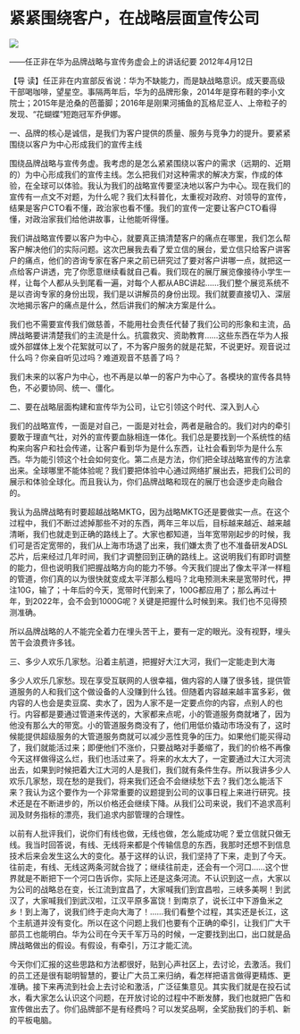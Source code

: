 # 紧紧围绕客户，在战略层面宣传公司
<img class="pv" src="https://api.visitor.plantree.me/visitor-badge/pv?namespace=plantree.me&key=renzhengfei-speeches/紧紧围绕客户在战略层面宣传公司.md">


——任正非在华为品牌战略与宣传务虚会上的讲话纪要
2012年4月12日



【导  读】任正非在内宣部反省说：华为不缺能力，而是缺战略意识。成天要高级干部喝咖啡，望星空。事隔两年后，华为的品牌形象，2014年是穿布鞋的李小文院士；2015年是沧桑的芭蕾脚；2016年是刚果河捕鱼的瓦格尼亚人、上帝粒子的发现、“花蝴蝶”短跑冠军乔伊娜。



一、品牌的核心是诚信，是我们为客户提供的质量、服务与竞争力的提升。要紧紧围绕以客户为中心形成我们的宣传主线

围绕品牌战略与宣传务虚。我考虑的是怎么紧紧围绕以客户的需求（远期的、近期的）为中心形成我们的宣传主线。怎么把我们对这种需求的解决方案，作成的体验，在全球可以体验。我认为我们的战略宣传要坚决地以客户为中心。现在我们的宣传有一点文不对题，为什么呢？我们太科普化，太重视对政府、对领导的宣传，结果是客户CTO看不懂，政治家也看不懂。我们的宣传一定要让客户CTO看得懂，对政治家我们给他讲故事，让他能听得懂。

我们讲战略宣传要以客户为中心，就要真正搞清楚客户的痛点在哪里，我们怎么帮客户解决他们的实际问题。这次巴展我去看了爱立信的展台，爱立信只给客户讲客户的痛点，他们的咨询专家在客户来之前已研究过了要对客户讲哪一点，就把这一点给客户讲透，完了你愿意继续看就自己看。我们现在的展厅展览像接待小学生一样，让每个人都从头到尾看一遍，对每个人都从ABC讲起……我们整个展览系统不是以咨询专家的身份出现，我们是以讲解员的身份出现。我们就要直接切入、深层次地揭示客户的痛点是什么，然后讲我们的解决方案是什么。

我们也不需要宣传我们做慈善，不能用社会责任代替了我们公司的形象和主流，品牌战略要讲清楚我们的主流是什么。抗震救灾、资助教育……这些东西在华为人报或外部媒体上发个花絮就可以了，不为客户服务的就是花絮，不说更好。观音说过什么吗？你亲自听见过吗？难道观音不慈善了吗？

我们未来的以客户为中心，也不再是以单一的客户为中心了。各模块的宣传各具特色，不必要协同、统一、僵化。

二、要在战略层面构建和宣传华为公司，让它引领这个时代、深入到人心

我们的战略宣传，一面是对自己，一面是对社会，两者是融合的。我们对内的牵引要敢于理直气壮，对外的宣传要血脉相连一体化。我们总是要找到一个系统性的结构来向客户和社会传递，让客户看到华为是什么东西，让社会看到华为是什么东西。华为能引领这个社会如何变化。第二点是方法，你们把全球战略宣传的方法拿出来。全球哪里不能体验呢？我们要把体验中心通过网络扩展出去，把我们公司的展示和体验全球化。而且我认为，你们品牌战略和现在的展厅也会逐步走向融合的。

我认为品牌战略有时要超越战略MKTG，因为战略MKTG还是要做实一点。在这个过程中，我们不断过滤掉那些不对的东西，两年三年以后，目标越来越近、越来越清晰，我们也就走到正确的路线上了。大家也都知道，当年宽带刚起步的时候，我们可是否定宽带的，我们从上海市场退了出来，我们嫌太贵了也不准备研发ADSL芯片，后来经过几年时间，我们才调整回到正确的路线上。这说明我们有即时调整的能力，但也说明我们把握战略方向的能力不够。今天我们提出了像太平洋一样粗的管道，你们真的以为很快就变成太平洋那么粗吗？北电预测未来是宽带时代，押注10G，输了；十年后的今天，宽带时代到来了，100G都应用了；那么再过十年，到2022年，会不会到1000G呢？关键是把握什么时候到来。我们也不见得预测准确。

所以品牌战略的人不能完全着力在埋头苦干上，要有一定的眼光。没有视野，埋头苦干会浪费许多钱。

三、多少人欢乐几家愁。沿着主航道，把握好大江大河，我们一定能走到大海

多少人欢乐几家愁。现在享受互联网的人很幸福，做内容的人赚了很多钱，提供管道服务的人和我们这个做设备的人没赚到什么钱。但随着内容越来越丰富多彩，做内容的人也会是卖豆腐、卖水了，因为人家不是一定要点你的内容，点别人的也行。内容都是要通过管道来传送的，大家都来点呢，小的管道服务商就堵了，因为他没有那么大的带宽。小的管道服务商没有了，他们用低价撬动市场没有了，这时候能提供超级服务的大管道服务商就可以减少恶性竞争的压力。如果他们能买得动了，我们就能活过来；即便他们不涨价，只要战略对手萎缩了，我们的价格不再像今天这样做得这么烂，我们也活过来了。将来的水太大了，一定要通过大江大河流出去，如果到时候把着大江大河的人是我们，我们就有条件生存。所以我讲多少人欢乐几家愁，现在愁的是我们，将来我们还会不会继续愁下去？我们怎么能活下来？我认为这个要作为一个非常重要的议题提到公司的议事日程上来进行研究。技术还是在不断进步的，所以价格还会继续下降。从我们公司来说，我们不追求高利润及财务指标的漂亮，我们追求内部管理的合理性。

以前有人批评我们，说你们有线也做，无线也做，怎么能成功呢？爱立信就只做无线。我当时回答说，有线、无线将来都是个传输信息的东西，我那时还想不到信息技术后来会发生这么大的变化。基于这样的认识，我们坚持了下来，走到了今天。往前走，有线、无线这两条河就合拢了；继续往前走，还会有一个河口……这个世界就是不断把下一个河口告诉你，实际上还是这条河流。不认识到这一点，大家以为公司的战略总在变，长江流到宜昌了，大家喊我们到宜昌啦，三峡多美啊！到武汉了，大家喊我们到武汉啦，江汉平原多富饶！到南京了，说长江中下游鱼米之乡！到上海了，说我们终于走向大海了！……我们看整个过程，其实还是长江，这个主航道并没有变化。所以在这个问题上我们也要有个正确的牵引，让我们广大干部员工也能明白。华为公司在今天千军万马的时候，一定要找到出口，出口就是品牌战略做出的假设。有假设，有牵引，万江才能汇流。

  今天你们汇报的这些思路和方法都很好，贴到心声社区上，去讨论，去激活。我们的员工还是很有聪明智慧的，要让广大员工来归纳，看怎样把语言做得更精炼、更准确。接下来再流到社会上去讨论和激活，广泛征集意见。其实我们就是在投石试水，看大家怎么认识这个问题，在开放讨论的过程中不断发酵，我们也就把广告和宣传做出去了。你们品牌部不是有经费吗？可以发奖品啊，全奖励我们的手机、新的平板电脑。
